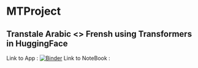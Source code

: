# MTProject
## Transtale Arabic <> Frensh using Transformers in HuggingFace
Link to App : [![Binder](https://mybinder.org/badge_logo.svg)](https://mybinder.org/v2/gh/hichamDRI/MTProject/main?urlpath=proxy/8501/)
Link to NoteBook :
